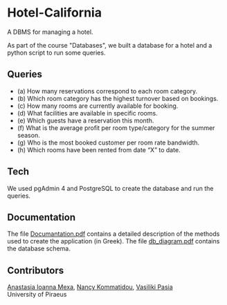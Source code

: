 # Hotel-California
A DBMS for managing a hotel.

As part of the course "Databases", we built a database for a hotel and a python script to run some queries.

## Queries
- (a) How many reservations correspond to each room category.
- (b) Which room category has the highest turnover based on bookings.
- (c) How many rooms are currently available for booking.
- (d) What facilities are available in specific rooms.
- (e) Which guests have a reservation this month.
- (f) What is the average profit per room type/category for the summer season.
- (g) Who is the most booked customer per room rate bandwidth.
- (h) Which rooms have been rented from date “X” to date.

## Tech
We used pgAdmin 4 and PostgreSQL to create the database and run the queries.

## Documentation
The file [Documantation.pdf](https://github.com/anastasiamexa/Hotel-California/blob/main/Documantation.pdf) contains a detailed description of the methods used to create 
the application (in Greek). The file [db_diagram.pdf](https://github.com/anastasiamexa/Hotel-California/blob/main/db_diagram.pdf) contains the database schema.

## Contributors
[Anastasia Ioanna Mexa](https://github.com/anastasiamexa), [Nancy Kommatidou](https://github.com/NancyKomm), [Vasiliki Pasia](https://github.com/VasPasia) <br />
University of Piraeus
